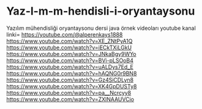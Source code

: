 # Yaz-l-m-m-hendisli-i-oryantaysonu
Yazılım mühendisliği oryantaysonu dersi java örnek videoları
youtube kanal linki= https://youtube.com/@alperenkays1888 
https://www.youtube.com/watch?v=XE_ZNtPyA1Q
https://www.youtube.com/watch?v=iECkTXiLGkU
https://www.youtube.com/watch?v=JNkaBgy9WYo
https://www.youtube.com/watch?v=BVi-pLSOoB4
https://www.youtube.com/watch?v=uALDys7Ed_E
https://www.youtube.com/watch?v=hAQNG0r9BN8
https://www.youtube.com/watch?v=Gz4SiCDLyn8
https://www.youtube.com/watch?v=XK4GpDUSTy8
https://www.youtube.com/watch?v=pa__Ncrcyy8
https://www.youtube.com/watch?v=ZXlNAAUVCio
